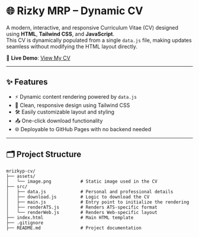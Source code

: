 # 🌐 Rizky MRP – Dynamic CV

A modern, interactive, and responsive Curriculum Vitae (CV) designed using **HTML**, **Tailwind CSS**, and **JavaScript**.  
This CV is dynamically populated from a single `data.js` file, making updates seamless without modifying the HTML layout directly.

🔗 **Live Demo**: [View My CV](https://rizkymrp22.github.io/mrizkyp-cv)

---

## ✨ Features

- ⚡ Dynamic content rendering powered by `data.js`
- 🎨 Clean, responsive design using Tailwind CSS
- 🛠️ Easily customizable layout and styling
- 📤 One-click download functionality
- 🌐 Deployable to GitHub Pages with no backend needed

---

## 🗂️ Project Structure

```
mrizkyp-cv/
├── assets/
│   └── image.png           # Static image used in the CV
├── src/
│   ├── data.js             # Personal and professional details
│   ├── download.js         # Logic to download the CV
│   ├── main.js             # Entry point to initialize the rendering
│   ├── renderATS.js        # Renders ATS-specific format
│   └── renderWeb.js        # Renders Web-specific layout
├── index.html              # Main HTML template
├── .gitignore
├── README.md               # Project documentation
```
